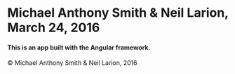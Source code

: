 # Michael Anthony Smith & Neil Larion, March 24, 2016

#### This is an app built with the Angular framework.

&copy; Michael Anthony Smith & Neil Larion, 2016
